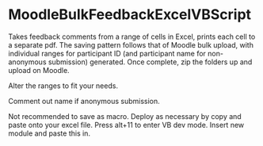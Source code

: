 # MoodleBulkFeedbackExcelVBScript
Takes feedback comments from a range of cells in Excel, prints each cell to a separate pdf. The saving pattern follows that of Moodle bulk upload, with individual ranges for participant ID (and participant name for non-anonymous submission) generated. Once complete, zip the folders up and upload on Moodle.

Alter the ranges to fit your needs.

Comment out name if anonymous submission.

Not recommended to save as macro. Deploy as necessary by copy and paste onto your excel file. Press alt+11 to enter VB dev mode. Insert new module and paste this in.
